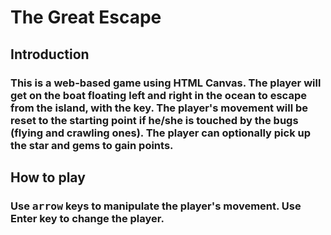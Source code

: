 # The Great Escape

## Introduction

### This is a **web-based** game using HTML Canvas. The player will get on the boat floating left and right in the ocean to escape from the island, **with the key**. The player's movement will be reset to the starting point if he/she is touched by the bugs (flying and crawling ones). The player can optionally pick up the star and gems to gain points.

## How to play

### Use <kbd>arrow</kbd> keys to manipulate the player's movement. Use Enter key to change the player.




